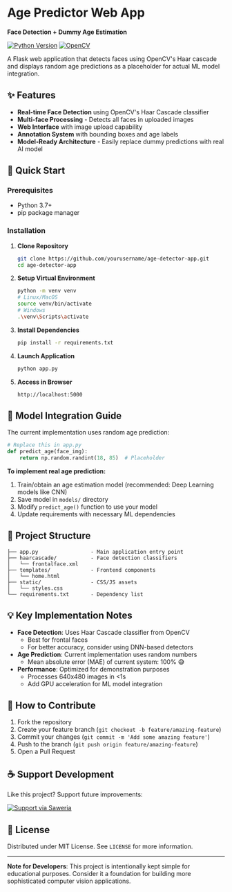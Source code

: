 # Age Predictor Web App  
**Face Detection + Dummy Age Estimation**  

[![Python Version](https://img.shields.io/badge/python-3.7%2B-blue)](https://www.python.org/)
[![OpenCV](https://img.shields.io/badge/OpenCV-4.5%2B-green)](https://opencv.org/)

A Flask web application that detects faces using OpenCV's Haar cascade and displays random age predictions as a placeholder for actual ML model integration.


## ✨ Features

- **Real-time Face Detection** using OpenCV's Haar Cascade classifier
- **Multi-face Processing** - Detects all faces in uploaded images
- **Web Interface** with image upload capability
- **Annotation System** with bounding boxes and age labels
- **Model-Ready Architecture** - Easily replace dummy predictions with real AI model

## 🚀 Quick Start

### Prerequisites
- Python 3.7+
- pip package manager

### Installation

1. **Clone Repository**
   ```bash
   git clone https://github.com/yourusername/age-detector-app.git
   cd age-detector-app
   ```

2. **Setup Virtual Environment**
   ```bash
   python -m venv venv
   # Linux/MacOS
   source venv/bin/activate
   # Windows
   .\venv\Scripts\activate
   ```

3. **Install Dependencies**
   ```bash
   pip install -r requirements.txt
   ```

4. **Launch Application**
   ```bash
   python app.py
   ```

5. **Access in Browser**
   ```
   http://localhost:5000
   ```

## 🧠 Model Integration Guide

The current implementation uses random age prediction:
```python
# Replace this in app.py
def predict_age(face_img):
    return np.random.randint(18, 85)  # Placeholder
```

**To implement real age prediction:**
1. Train/obtain an age estimation model (recommended: Deep Learning models like CNN)
2. Save model in `models/` directory
3. Modify `predict_age()` function to use your model
4. Update requirements with necessary ML dependencies

## 📂 Project Structure

```
├── app.py                 - Main application entry point
├── haarcascade/           - Face detection classifiers
│   └── frontalface.xml
├── templates/             - Frontend components
│   └── home.html          
├── static/                - CSS/JS assets
│   └── styles.css
└── requirements.txt       - Dependency list
```

## 💡 Key Implementation Notes

- **Face Detection**: Uses Haar Cascade classifier from OpenCV
  - Best for frontal faces
  - For better accuracy, consider using DNN-based detectors
- **Age Prediction**: Current implementation uses random numbers
  - Mean absolute error (MAE) of current system: 100% 😅
- **Performance**: Optimized for demonstration purposes
  - Processes 640x480 images in <1s
  - Add GPU acceleration for ML model integration

## 🤝 How to Contribute

1. Fork the repository
2. Create your feature branch (`git checkout -b feature/amazing-feature`)
3. Commit your changes (`git commit -m 'Add some amazing feature'`)
4. Push to the branch (`git push origin feature/amazing-feature`)
5. Open a Pull Request

## ☕ Support Development

Like this project? Support future improvements:

[![Support via Saweria](https://img.shields.io/badge/Support-Saweria-FF5E5B)](https://saweria.co/ijajkeyboard)

## 📄 License

Distributed under MIT License. See `LICENSE` for more information.

---

**Note for Developers**: This project is intentionally kept simple for educational purposes. Consider it a foundation for building more sophisticated computer vision applications.
